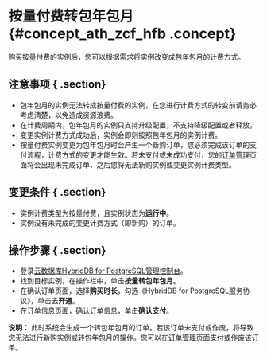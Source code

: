 # 按量付费转包年包月 {#concept_ath_zcf_hfb .concept}

购买按量付费的实例后，您可以根据需求将实例改变成包年包月的计费方式。

## 注意事项 { .section}

-   包年包月的实例无法转成按量付费的实例，在您进行计费方式的转变前请务必考虑清楚，以免造成资源浪费。
-   在计费周期内，包年包月的实例只支持升级配置，不支持降级配置或者释放。
-   变更实例计费方式成功后，实例会即刻按照包年包月的实例计费。
-   按量付费实例变更为包年包月时会产生一个新购订单，您必须完成该订单的支付流程，计费方式的变更才能生效。若未支付或未成功支付，您的[订单管理](https://expense.console.aliyun.com/?/order/list/)页面将会出现未完成订单，之后您将无法新购实例或变更实例计费类型。

## 变更条件 { .section}

-   实例计费类型为按量付费，且实例状态为**运行中**。
-   实例没有未完成的变更计费方式（即新购）的订单。

## 操作步骤 { .section}

-   登录[云数据库HybridDB for PostgreSQL管理控制台](https://gpdb.console.aliyun.com)。
-   找到目标实例，在操作栏中，单击**按量转包年包月**。
-   在确认订单页面，选择**购买时长**，勾选《HybridDB for PostgreSQL服务协议》，单击去**开通**。
-   在订单信息页面，确认订单信息，单击**确认支付**。

**说明：** 此时系统会生成一个转包年包月的订单。若该订单未支付或作废，将导致您无法进行新购实例或转包年包月的操作。您可以在[订单管理](https://expense.console.aliyun.com/#/order/list/)页面支付或作废该订单。


